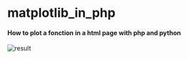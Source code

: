 # matplotlib_in_php


#### How to plot a fonction in a html page with php and python
 
 

![result](https://user-images.githubusercontent.com/63207451/94344808-208e0b00-0022-11eb-9eec-74d07f84438a.png)

